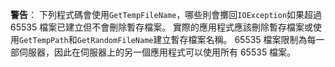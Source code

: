 **警告**： 下列程式碼會使用`GetTempFileName`，哪些則會擲回`IOException`如果超過 65535 檔案已建立但不會刪除暫存檔案。 實際的應用程式應該刪除暫存檔案或使用`GetTempPath`和`GetRandomFileName`建立暫存檔案名稱。 65535 檔案限制為每一部伺服器，因此在伺服器上的另一個應用程式可以使用所有 65535 檔案。 